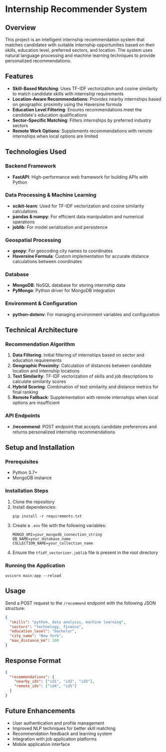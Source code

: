 # Internship Recommender System

## Overview
This project is an intelligent internship recommendation system that matches candidates with suitable internship opportunities based on their skills, education level, preferred sectors, and location. The system uses natural language processing and machine learning techniques to provide personalized recommendations.

## Features
- **Skill-Based Matching**: Uses TF-IDF vectorization and cosine similarity to match candidate skills with internship requirements
- **Location-Aware Recommendations**: Provides nearby internships based on geographic proximity using the Haversine formula
- **Education Level Filtering**: Ensures recommendations meet the candidate's education qualifications
- **Sector-Specific Matching**: Filters internships by preferred industry sectors
- **Remote Work Options**: Supplements recommendations with remote internships when local options are limited

## Technologies Used

### Backend Framework
- **FastAPI**: High-performance web framework for building APIs with Python

### Data Processing & Machine Learning
- **scikit-learn**: Used for TF-IDF vectorization and cosine similarity calculations
- **pandas & numpy**: For efficient data manipulation and numerical operations
- **joblib**: For model serialization and persistence

### Geospatial Processing
- **geopy**: For geocoding city names to coordinates
- **Haversine Formula**: Custom implementation for accurate distance calculations between coordinates

### Database
- **MongoDB**: NoSQL database for storing internship data
- **PyMongo**: Python driver for MongoDB integration

### Environment & Configuration
- **python-dotenv**: For managing environment variables and configuration

## Technical Architecture

### Recommendation Algorithm
1. **Data Filtering**: Initial filtering of internships based on sector and education requirements
2. **Geographic Proximity**: Calculation of distances between candidate location and internship locations
3. **Text Similarity**: TF-IDF vectorization of skills and job descriptions to calculate similarity scores
4. **Hybrid Scoring**: Combination of text similarity and distance metrics for final ranking
5. **Remote Fallback**: Supplementation with remote internships when local options are insufficient

### API Endpoints
- **/recommend**: POST endpoint that accepts candidate preferences and returns personalized internship recommendations

## Setup and Installation

### Prerequisites
- Python 3.7+
- MongoDB instance

### Installation Steps
1. Clone the repository
2. Install dependencies:
   ```
   pip install -r requirements.txt
   ```
3. Create a `.env` file with the following variables:
   ```
   MONGO_URI=your_mongodb_connection_string
   DB_NAME=your_database_name
   COLLECTION_NAME=your_collection_name
   ```
4. Ensure the `tfidf_vectorizer.joblib` file is present in the root directory

### Running the Application
```
uvicorn main:app --reload
```

## Usage
Send a POST request to the `/recommend` endpoint with the following JSON structure:

```json
{
  "skills": "python, data analysis, machine learning",
  "sectors": "technology, finance",
  "education_level": "bachelor",
  "city_name": "New York",
  "max_distance_km": 100
}
```

## Response Format
```json
{
  "recommendations": {
    "nearby_ids": ["id1", "id2", "id3"],
    "remote_ids": ["id4", "id5"]
  }
}
```

## Future Enhancements
- User authentication and profile management
- Improved NLP techniques for better skill matching
- Recommendation feedback and learning system
- Integration with job application platforms
- Mobile application interface